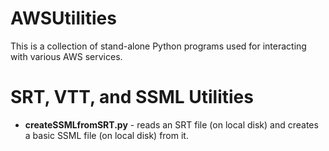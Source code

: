 # AWSUtilities
This is a collection of stand-alone Python programs used for interacting with various AWS services.   


# SRT, VTT, and SSML Utilities
<ul>
  <li><b>createSSMLfromSRT.py</b> - reads an SRT file (on local disk) and creates a basic SSML file (on local disk) from it.</li>
</ul>
